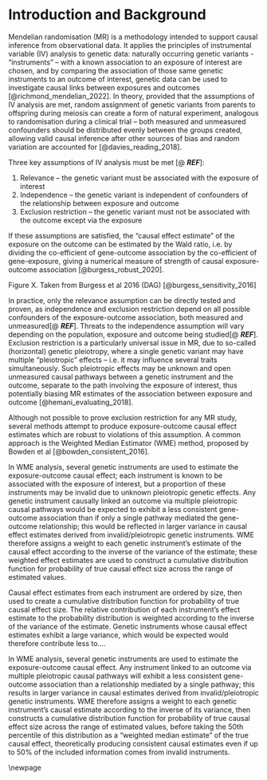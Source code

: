 # Introduction and Background

Mendelian randomisation (MR) is a methodology intended to support causal inference from observational data. It applies the principles of instrumental variable (IV) analysis to genetic data: naturally occurring genetic variants - “instruments” – with a known association to an exposure of interest are chosen, and by comparing the association of those same genetic instruments to an outcome of interest, genetic data can be used to investigate causal links between exposures and outcomes [@richmond_mendelian_2022]. In theory, provided that the assumptions of IV analysis are met, random assignment of genetic variants from parents to offspring during meiosis can create a form of natural experiment, analogous to randomisation during a clinical trial – both measured and unmeasured confounders should be distributed evenly between the groups created, allowing valid causal inference after other sources of bias and random variation are accounted for [@davies_reading_2018].

Three key assumptions of IV analysis must be met [@ ***REF***]:
1.	Relevance – the genetic variant must be associated with the exposure of interest
2.	Independence – the genetic variant is independent of confounders of the relationship between exposure and outcome
3.	Exclusion restriction – the genetic variant must not be associated with the outcome except via the exposure

If these assumptions are satisfied, the “causal effect estimate” of the exposure on the outcome can be estimated by the Wald ratio, i.e. by dividing the co-efficient of gene-outcome association by the co-efficient of gene-exposure, giving a numerical measure of strength of causal exposure-outcome association [@burgess_robust_2020].
 
Figure X. Taken from Burgess et al 2016 (DAG) [@burgess_sensitivity_2016]




In practice, only the relevance assumption can be directly tested and proven, as independence and exclusion restriction depend on all possible confounders of the exposure-outcome association, both measured and unmeasured[@ ***REF***]. Threats to the independence assumption will vary depending on the population, exposure and outcome being studied[@ ***REF***]. Exclusion restriction is a particularly universal issue in MR, due to so-called (horizontal) genetic pleiotropy, where a single genetic variant may have multiple “pleiotropic” effects – i.e. it may influence several traits simultaneously. Such pleiotropic effects may be unknown and open unmeasured causal pathways between a genetic instrument and the outcome, separate to the path involving the exposure of interest, thus potentially biasing MR estimates of the association between exposure and outcome [@hemani_evaluating_2018].

Although not possible to prove exclusion restriction for any MR study, several methods attempt to produce exposure-outcome causal effect estimates which are robust to violations of this assumption. A common approach is the Weighted Median Estimator (WME) method, proposed by Bowden et al [@bowden_consistent_2016]. 

In WME analysis, several genetic instruments are used to estimate the exposure-outcome causal effect; each instrument is known to be associated with the exposure of interest, but a proportion of these instruments may be invalid due to unknown pleiotropic genetic effects. Any genetic instrument causally linked an outcome via multiple pleiotropic causal pathways would be expected to exhibit a less consistent gene-outcome association than if only a single pathway mediated the gene-outcome relationship; this would be reflected in larger variance in causal effect estimates derived from invalid/pleiotropic genetic instruments. WME therefore assigns a weight to each genetic instrument’s estimate of the causal effect according to the inverse of the variance of the estimate; these weighted effect estimates are used to construct a cumulative distribution function for probability of true causal effect size across the range of estimated values.

Causal effect estimates from each instrument are ordered by size, then used to create a cumulative distribution function for probability of true causal effect size. The relative contribution of each instrument’s effect estimate to the probability distribution is weighted according to the inverse of the variance of the estimate. Genetic instruments whose causal effect estimates exhibit a large variance, which would be expected would therefore contribute less to....

In WME analysis, several genetic instruments are used to estimate the exposure-outcome causal effect. Any instrument linked to an outcome via multiple pleiotropic causal pathways will exhibit a less consistent gene-outcome association than a relationship mediated by a single pathway; this results in larger variance in causal estimates derived from invalid/pleiotropic genetic instruments. WME therefore assigns a weight to each genetic instrument’s causal estimate according to the inverse of its variance, then constructs a cumulative distribution function for probability of true causal effect size across the range of estimated values, before taking the 50th percentile of this distribution as a “weighted median estimate” of the true causal effect, theoretically producing consistent causal estimates even if up to 50% of the included information comes from invalid instruments.

\newpage
